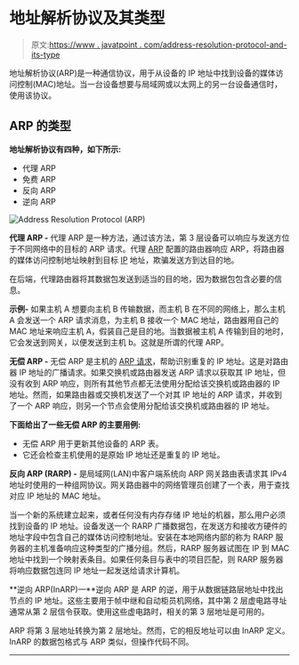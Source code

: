 # 地址解析协议及其类型

> 原文:[https://www . javatpoint . com/address-resolution-protocol-and-its-type](https://www.javatpoint.com/address-resolution-protocol-and-its-types)

地址解析协议(ARP)是一种通信协议，用于从设备的 IP 地址中找到设备的媒体访问控制(MAC)地址。当一台设备想要与局域网或以太网上的另一台设备通信时，使用该协议。

## ARP 的类型

**地址解析协议有四种，如下所示:**

*   代理 ARP
*   免费 ARP
*   反向 ARP
*   逆向 ARP

![Address Resolution Protocol (ARP)](../Images/89225110f0ff531d1d2a2111a17e459c.png)

**代理 ARP -** 代理 ARP 是一种方法，通过该方法，第 3 层设备可以响应与发送方位于不同网络中的目标的 ARP 请求。代理 [ARP](address-resolution-protocol) 配置的路由器响应 ARP，将路由器的媒体访问控制地址映射到目标 [IP](https://www.javatpoint.com/ip-full-form) 地址，欺骗发送方到达目的地。

在后端，代理路由器将其数据包发送到适当的目的地，因为数据包包含必要的信息。

**示例-** 如果主机 A 想要向主机 B 传输数据，而主机 B 在不同的网络上，那么主机 A 会发送一个 ARP 请求消息，为主机 B 接收一个 MAC 地址，路由器用自己的 MAC 地址来响应主机 A，假装自己是目的地。当数据被主机 A 传输到目的地时，它会发送到网关，以便发送到主机 b。这就是所谓的代理 ARP。

**无偿 ARP -** 无偿 ARP 是主机的 [ARP 请求](arp-request)，帮助识别重复的 IP 地址。这是对路由器 IP 地址的广播请求。如果交换机或路由器发送 ARP 请求以获取其 IP 地址，但没有收到 ARP 响应，则所有其他节点都无法使用分配给该交换机或路由器的 IP 地址。然而，如果路由器或交换机发送了一个对其 IP 地址的 ARP 请求，并收到了一个 ARP 响应，则另一个节点会使用分配给该交换机或路由器的 IP 地址。

**下面给出了一些无偿 ARP 的主要用例:**

*   无偿 ARP 用于更新其他设备的 ARP 表。
*   它还会检查主机使用的是原始 IP 地址还是重复的 IP 地址。

**反向 ARP (RARP) -** 是局域网(LAN)中客户端系统向 ARP 网关路由表请求其 IPv4 地址时使用的一种组网协议。网关路由器中的网络管理员创建了一个表，用于查找对应 IP 地址的 MAC 地址。

当一个新的系统建立起来，或者任何没有内存存储 IP 地址的机器，那么用户必须找到设备的 IP 地址。设备发送一个 RARP 广播数据包，在发送方和接收方硬件的地址字段中包含自己的媒体访问控制地址。安装在本地网络内部的称为 RARP 服务器的主机准备响应这种类型的广播分组。然后，RARP 服务器试图在 IP 到 MAC 地址中找到一个映射表条目。如果任何条目与表中的项目匹配，则 RARP 服务器将响应数据包连同 IP 地址一起发送给请求计算机。

**逆向 ARP(InARP)—**逆向 ARP 是 ARP 的逆，用于从数据链路层地址中找出节点的 IP 地址。这些主要用于帧中继和自动柜员机网络，其中第 2 层虚电路寻址通常从第 2 层信令获取。使用这些虚电路时，相关的第 3 层地址是可用的。

ARP 将第 3 层地址转换为第 2 层地址。然而，它的相反地址可以由 InARP 定义。InARP 的数据包格式与 ARP 类似，但操作代码不同。

* * *